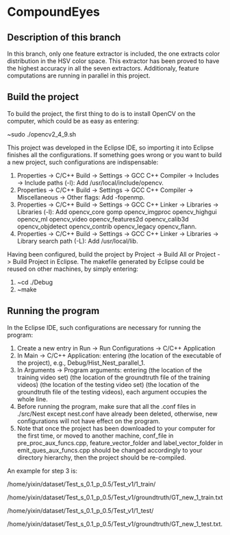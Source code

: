 # CompoundEyes

## Description of this branch

In this branch, only one feature extractor is included, the one extracts color distribution in the HSV color space. This extractor has been proved to have the highest accuracy in all the seven extractors.
Additionaly, feature computations are running in parallel in this project.

## Build the project

To build the project, the first thing to do is to install OpenCV on the computer, which could be as easy as entering:

~sudo ./opencv2\_4\_9.sh

This project was developed in the Eclipse IDE, so importing it into Eclipse finishes all the configurations. If something goes wrong or you want to build a new project, such configurations are indispensable:

1. Properties -> C/C++ Build -> Settings -> GCC C++ Compiler -> Includes -> Include paths (-l): Add /usr/local/include/opencv.
2. Properties -> C/C++ Build -> Settings -> GCC C++ Compiler -> Miscellaneous -> Other flags: Add -fopenmp.
3. Properties -> C/C++ Build -> Settings -> GCC C++ Linker -> Libraries -> Libraries (-l): Add opencv\_core gomp opencv\_imgproc opencv\_highgui opencv\_ml opencv\_video opencv\_features2d opencv\_calib3d opencv\_objdetect opencv\_contrib opencv\_legacy opencv\_flann.
4. Properties -> C/C++ Build -> Settings -> GCC C++ Linker -> Libraries -> Library search path (-L): Add /usr/local/lib.

Having been configured, build the project by Project -> Build All or Project -> Build Project in Eclipse. The makefile generated by Eclipse could be reused on other machines, by simply entering:
1. ~cd ./Debug
2. ~make

## Running the program

In the Eclipse IDE, such configurations are necessary for running the program:

1. Create a new entry in Run -> Run Configurations -> C/C++ Application
2. In Main -> C/C++ Application: entering (the location of the executable of the project), e.g., Debug/Hist\_Nest\_parallel\_1.
3. In Arguments -> Program arguments: entering (the location of the training video set) (the location of the groundtruth file of the training videos) (the location of the testing video set) (the location of the groundtruth file of the testing videos), each argument occupies the whole line.
4. Before running the program, make sure that all the .conf files in ./src/Nest except nest.conf have already been deleted, otherwise, new configurations will not have effect on the program.
5. Note that once the project has been downloaded to your computer for the first time, or moved to another machine, conf\_file in pre\_proc\_aux\_funcs.cpp, feature\_vector\_folder and label\_vector\_folder in emit\_ques\_aux\_funcs.cpp should be changed accordingly to your directory hierarchy, then the project should be re-compiled.

An example for step 3 is:

/home/yixin/dataset/Test_s_0.1_p_0.5/Test_v1/1_train/

/home/yixin/dataset/Test_s_0.1_p_0.5/Test_v1/groundtruth/GT_new_1_train.txt

/home/yixin/dataset/Test_s_0.1_p_0.5/Test_v1/1_test/

/home/yixin/dataset/Test_s_0.1_p_0.5/Test_v1/groundtruth/GT_new_1_test.txt.
